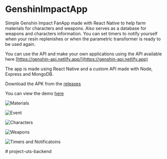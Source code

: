 # GenshinImpactApp
Simple Genshin Impact FanApp made with React Native to help farm materials for characters and weapons. Also serves as a database for weapons and characters information.
You can set timers to notify yourself when your resin replenishes or when the parametric transformer is ready to be used again.

You can use the API and make your own applications using the API available here [https://genshin-api.netlify.app/](https://genshin-api.netlify.app)

The app is made using React Native and a custom API made with Node, Express and MongoDB.

Download the APK from the [releases](https://github.com/ManishKarki1997/GenshinImpactApp/releases/tag/1.3)


You can view the demo [here](https://res.cloudinary.com/dnoibyqq2/video/upload/v1637241832/genshin-app-demo.mp4)

![Materials](https://genshin-api.netlify.app/features/materials-for-the-day.gif)

![Event](https://genshin-api.netlify.app/features/events.gif)

![Characters](https://genshin-api.netlify.app/features/characters.gif)

![Weapons](https://genshin-api.netlify.app/features/weapons.gif)

![Timers and Notificatoins](https://genshin-api.netlify.app/features/resin%20and%20parametric%20transformer%20.gif)

#   p r o j e c t - u t s - b a c k e n d  
 